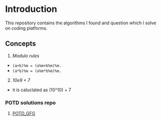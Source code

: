 # Introduction

This repository contains the algorithms I found and question which I solve on coding platforms.

## Concepts

1. *Modulo rules*

- `(a+b)%m = (a%m+b%m)%m.`
- `(a*b)%m = (a%m*b%m)%m.`

2. *10e9 + 7*
- it is caluclated as (10^10) + 7



### POTD solutions repo

1. [POTD_GFG](https://github.com/getlost01/gfg-potd)